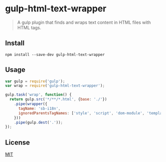 # gulp-html-text-wrapper
> A gulp plugin that finds and wraps text content in HTML files with HTML tags.

## Install
```shell
npm install --save-dev gulp-html-text-wrapper
```

## Usage
```js
var gulp = require('gulp');
var wrap = require('gulp-html-text-wrapper');

gulp.task('wrap', function() {
  return gulp.src('*/**/*.html', {base: './'})
    .pipe(wrapper({
      tagName: 'sb-i18n',
      ignoredParentsTagNames: ['style', 'script', 'dom-module', 'template']
    }))
    .pipe(gulp.dest('.'));
});
```

## License
[MIT](LICENSE)

